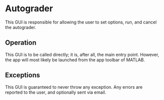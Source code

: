 # Autograder

This GUI is responsible for allowing the user to set options, run, and cancel
the autograder.

## Operation

This GUI is to be called directly; it is, after all, the main entry point.
However, the app will most likely be launched from the app toolbar of MATLAB.

## Exceptions

This GUI is guaranteed to never throw any exception. Any errors are reported
to the user, and optionally sent via email.